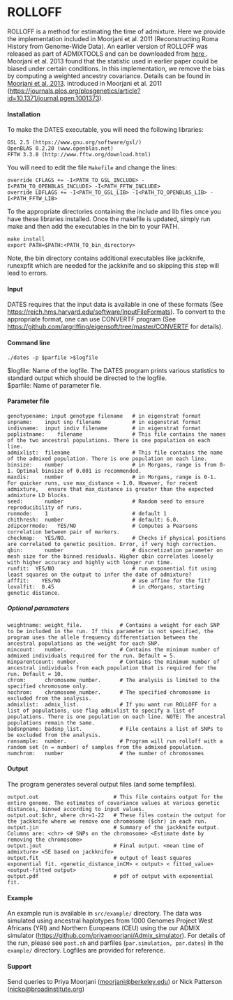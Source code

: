 # ROLLOFF


ROLLOFF is a method for estimating the time of admixture. Here we provide the implementation included in Moorjani et al. 2011 (Reconstructing Roma History from Genome-Wide Data). An earlier version of ROLLOFF was released as part of ADMIXTOOLS and can be downloaded from <a href="https://github.com/DReichLab/AdmixTools"> here </a>. Moorjani et al. 2013 found that the statistic used in earlier paper could be biased under certain conditions. In this implementation, we remove the bias by computing a weighted ancestry covariance. Details can be found in <a href="https://journals.plos.org/plosone/article?id=10.1371/journal.pone.0058633">Moorjani et al. 2013</a>. 
introduced in Moorjani et al. 2011 (https://journals.plos.org/plosgenetics/article?id=10.1371/journal.pgen.1001373). 


#### Installation
To make the DATES executable, you will need the following libraries:
```
GSL 2.5 (https://www.gnu.org/software/gsl/)
OpenBLAS 0.2.20 (www.openblas.net)
FFTW 3.3.8 (http://www.fftw.org/download.html)
````
You will need to edit the file ``Makefile`` and change the lines:
```
override CFLAGS += -I<PATH_TO_GSL_INCLUDE> -I<PATH_TO_OPENBLAS_INCLUDE> -I<PATH_FFTW_INCLUDE>
override LDFLAGS += -I<PATH_TO_GSL_LIB> -I<PATH_TO_OPENBLAS_LIB> -I<PATH_FFTW_LIB>
```

To the appropriate directories containing the include and lib files once you have these libraries installed. Once the makefile is updated, simply run make and then add the executables in the bin to your PATH. 

```
make install
export PATH=$PATH:<PATH_TO_bin_directory>
```
Note, the bin directory contains additional executables like jackknife, runexpfit which are needed for the jackknife and so skipping this step will lead to errors.

#### Input
DATES requires that the input data is available in one of these formats (See https://reich.hms.harvard.edu/software/InputFileFormats). To convert to the appropriate format, one can use CONVERTF program (See https://github.com/argriffing/eigensoft/tree/master/CONVERTF for details). 

#### Command line 
```
./dates -p $parfile >$logfile
```
$logfile: Name of the logfile. The DATES program prints various statistics to standard output which should be directed to the logfile.  <br />
$parfile: Name of parameter file.  <br />

#### Parameter file
```
genotypename: input genotype filename   # in eigenstrat format
snpname:    input snp filename          # in eigenstrat format
indivname:  input indiv filename        # in eigenstrat format
poplistname:    filename                # This file contains the names of the two ancestral populations. There is one population on each line.
admixlist:  filename                    # This file contains the name of the admixed population. There is one population on each line.
binsize:    number                      # in Morgans, range is from 0-1. Optimal binsize of 0.001 is recommended.
maxdis:     number                      # in Morgans, range is 0-1. For quicker runs, use max_distance < 1.0. However, for recent admixture,   ensure that max_distance is greater than the expected admixture LD blocks.
seed:       number                      # Random seed to ensure reproducibility of runs. 
runmode:    1                           # default 1
chithresh:  number                      # default: 6.0. 
zdipcorrmode:   YES/NO                  # Computes a Pearsons correlation between pair of markers.
checkmap:   YES/NO.                     # Checks if physical positions are correlated to genetic position. Error, if very high correction. 
qbin:       number                      # discretization parameter on mesh size for the binned residuals. Higher qbin correlates loosely with higher accuracy and highly with longer run time.
runfit:  YES/NO                         # run exponential fit using least squares on the output to infer the date of admixture?
afffit:    YES/NO                       # use affine for the fit? 
lovalfit:  0.45                         # in cMorgans, starting genetic distance.
```

##### Optional paramaters
```
weightname: weight_file.            # Contains a weight for each SNP to be included in the run. If this parameter is not specified, the program uses the allele frequency differentiation between the ancestral populations as the weight for each SNP. 
mincount:   number.                 # Contains the minimum number of admixed individuals required for the run. Default = 5.
minparentcount: number.             # Contains the minimum number of ancestral individuals from each population that is required for the run. Default = 10.
chrom:      chromosome_number.      # The analysis is limited to the specified chromosome only.
nochrom:    chromosome_number.      # The specified chromosome is excluded from the analysis.
admixlist:  admix_list.             # If you want run ROLLOFF for a list of populations, use flag admixlist to specify a list of populations. There is one population on each line. NOTE: The ancestral populations remain the same.
badsnpname: badsnp_list.            # File contains a list of SNPs to be excluded from the analysis. 
ransample:  number.                 # Program will run rolloff with a random set (n = number) of samples from the admixed population.
numchrom:   number                  # the number of chromosomes 
```

#### Output
The program generates several output files (and some tempfiles).
```
output.out                        # This file contains output for the entire genome. The estimates of covariance values at various genetic distances, binned according to input values.
output.out:$chr, where chr=1-22   # These files contain the output for the jackknife where we remove one chromosome ($chr) in each run. 
output.jin                        # Summary of the jackknife output. Columns are: <chr> <# SNPs on the chromosome> <Estimate date by removing the chromosome>
output.jout                       # Final output. <mean time of admixture> <SE based on jackknife>
output.fit                        # output of least squares exponential fit. <genetic_distance_inCM> < output> < fitted_value> <output-fitted output>
output.pdf                        # pdf of output with exponential fit.
```
#### Example 
An example run is available in ``src/example/`` directory. The data was simulated using ancestral haplotypes from 1000 Genomes Project West Africans (YRI) and Northern Europeans (CEU) using the our ADMIX simulator (https://github.com/priyamoorjani/Admix_simulator). For details of the run, please see ``post.sh`` and parfiles (``par.simulation, par.dates``) in the ``example/`` directory. Logfiles are provided for reference.

#### Support
Send queries to Priya Moorjani (moorjani@berkeley.edu) or Nick Patterson (nickp@broadinstitute.org)

